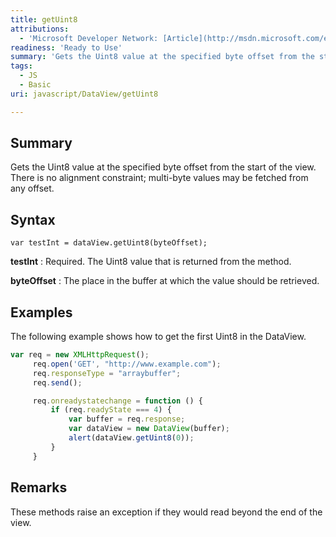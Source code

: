 ```yaml
---
title: getUint8
attributions:
  - 'Microsoft Developer Network: [Article](http://msdn.microsoft.com/en-us/library/ie/br212473(v=vs.94).aspx)'
readiness: 'Ready to Use'
summary: 'Gets the Uint8 value at the specified byte offset from the start of the view. There is no alignment constraint; multi-byte values may be fetched from any offset.'
tags:
  - JS
  - Basic
uri: javascript/DataView/getUint8

---
```

## Summary

Gets the Uint8 value at the specified byte offset from the start of the view. There is no alignment constraint; multi-byte values may be fetched from any offset.

## Syntax

    var testInt = dataView.getUint8(byteOffset);

**testInt**
:   Required. The Uint8 value that is returned from the method.

**byteOffset**
:   The place in the buffer at which the value should be retrieved.

## Examples

The following example shows how to get the first Uint8 in the DataView.

``` js
var req = new XMLHttpRequest();
     req.open('GET', "http://www.example.com");
     req.responseType = "arraybuffer";
     req.send();

     req.onreadystatechange = function () {
         if (req.readyState === 4) {
             var buffer = req.response;
             var dataView = new DataView(buffer);
             alert(dataView.getUint8(0));
         }
     }
```

## Remarks

These methods raise an exception if they would read beyond the end of the view.

